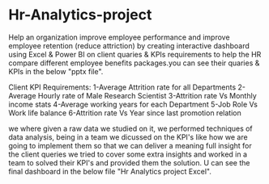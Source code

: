 # Hr-Analytics-project
Help an organization improve employee performance and improve employee retention (reduce attriction) by creating interactive dashboard using Excel & Power BI 
on client quaries & KPIs requirements to help the HR compare different employee benefits packages.you can see their quaries & KPIs in the below "pptx file".

Client KPI Requirements:
1-Average Attrition rate for all Departments
2-Average Hourly rate of Male Research Scientist
3-Attrition rate Vs Monthly income stats
4-Average working years for each Department
5-Job Role Vs Work life balance
6-Attrition rate Vs Year since last promotion relation

we where given a raw data we studied on it, we performed techniques of data analysis,
being in a team we dicussed on the KPI's like how we are going to implement them so that we can deliver a meaning full insight for the client queries
we tried to cover some extra insights and worked in a team to solved their KPI's and provided them the solution.
U can see the final dashboard in the below file "Hr Analytics project Excel".

